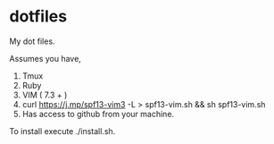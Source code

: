 # dotfiles
My dot files.

Assumes you have,
1) Tmux
2) Ruby
3) VIM ( 7.3 + )
4) curl https://j.mp/spf13-vim3 -L > spf13-vim.sh && sh spf13-vim.sh
5) Has access to github from your machine.

To install execute ./install.sh.

